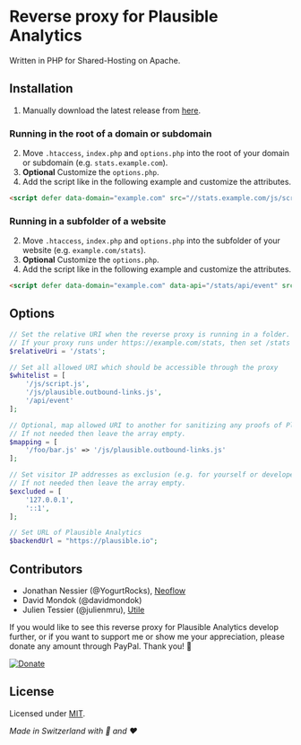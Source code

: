 # Reverse proxy for Plausible Analytics
Written in PHP for Shared-Hosting on Apache.

## Installation

1. Manually download the latest release from [here](https://github.com/Neoflow/ReverseProxy-PlausibleAnalytics/releases/).

### Running in the root of a domain or subdomain

2. Move `.htaccess`, `index.php` and `options.php` into the root of your domain or subdomain (e.g. `stats.example.com`).
3. **Optional** Customize the `options.php`.
4. Add the script like in the following example and customize the attributes.
```html
<script defer data-domain="example.com" src="//stats.example.com/js/script.js"></script>
```

### Running in a subfolder of a website

2. Move `.htaccess`, `index.php` and `options.php` into the subfolder of your website (e.g. `example.com/stats`).
3. **Optional** Customize the `options.php`.
4. Add the script like in the following example and customize the attributes.
```html
<script defer data-domain="example.com" data-api="/stats/api/event" src="/stats/js/script.js"></script>
```

## Options

```php
// Set the relative URI when the reverse proxy is running in a folder.
// If your proxy runs under https://example.com/stats, then set /stats as relative URI and otherwise just leave the string blank.
$relativeUri = '/stats';

// Set all allowed URI which should be accessible through the proxy
$whitelist = [
    '/js/script.js',
    '/js/plausible.outbound-links.js',
    '/api/event'
];

// Optional, map allowed URI to another for sanitizing any proofs of Plausible Analytics in the URI.
// If not needed then leave the array empty.
$mapping = [
    '/foo/bar.js' => '/js/plausible.outbound-links.js'
];

// Set visitor IP addresses as exclusion (e.g. for yourself or developers)
// If not needed then leave the array empty.
$excluded = [
    '127.0.0.1',
    '::1',
];

// Set URL of Plausible Analytics
$backendUrl = "https://plausible.io";
```

## Contributors
* Jonathan Nessier (@YogurtRocks), [Neoflow](https://www.neoflow.ch)
* David Mondok (@davidmondok)
* Julien Tessier (@julienmru), [Utile](https://www.utile.co)

If you would like to see this reverse proxy for Plausible Analytics develop further, or if you want to support me or show me your appreciation, please
donate any amount through PayPal. Thank you! :beers:

[![Donate](https://img.shields.io/badge/Donate-paypal-blue)](https://www.paypal.me/JonathanNessier)

## License
Licensed under [MIT](LICENSE).

*Made in Switzerland with :cheese: and :heart:*
